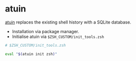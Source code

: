 # atuin

[atuin](https://github.com/atuinsh/atuin) replaces the existing shell history with a SQLite database.

- Installation via package manager.
- Initialise atuin via `$ZSH_CUSTOM/init_tools.zsh`

```zsh
# $ZSH_CUSTOM/init_tools.zsh

eval "$(atuin init zsh)"
```
